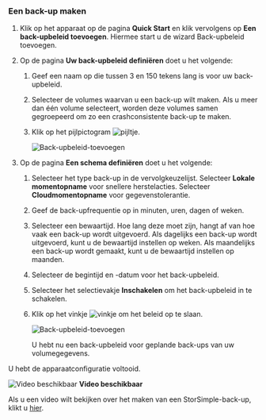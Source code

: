<!--author=alkohli last changed: 9/17/15-->

### <a name="to-take-a-backup"></a>Een back-up maken
1. Klik op het apparaat op de pagina **Quick Start** en klik vervolgens op **Een back-upbeleid toevoegen**. Hiermee start u de wizard Back-upbeleid toevoegen. 
2. Op de pagina **Uw back-upbeleid definiëren** doet u het volgende:
   
   1. Geef een naam op die tussen 3 en 150 tekens lang is voor uw back-upbeleid.
   2. Selecteer de volumes waarvan u een back-up wilt maken. Als u meer dan één volume selecteert, worden deze volumes samen gegroepeerd om zo een crashconsistente back-up te maken.
   3. Klik op het pijlpictogram ![pijltje](./media/storsimple-take-backup/HCS_ArrowIcon-include.png). 
      
      ![Back-upbeleid-toevoegen](./media/storsimple-take-backup/HCS_AddBackupPolicyWizard1M-include.png)
3. Op de pagina **Een schema definiëren** doet u het volgende:
   
   1. Selecteer het type back-up in de vervolgkeuzelijst. Selecteer **Lokale momentopname** voor snellere herstelacties. Selecteer **Cloudmomentopname** voor gegevenstolerantie.
   2. Geef de back-upfrequentie op in minuten, uren, dagen of weken.
   3. Selecteer een bewaartijd. Hoe lang deze moet zijn, hangt af van hoe vaak een back-up wordt uitgevoerd. Als dagelijks een back-up wordt uitgevoerd, kunt u de bewaartijd instellen op weken. Als maandelijks een back-up wordt gemaakt, kunt u de bewaartijd instellen op maanden.
   4. Selecteer de begintijd en -datum voor het back-upbeleid.
   5. Selecteer het selectievakje **Inschakelen** om het back-upbeleid in te schakelen. 
   6. Klik op het vinkje ![vinkje](./media/storsimple-take-backup/HCS_CheckIcon-include.png) om het beleid op te slaan.
      
      ![Back-upbeleid-toevoegen](./media/storsimple-take-backup/HCS_AddBackupPolicyWizard2M-include.png)
      
      U hebt nu een back-upbeleid voor geplande back-ups van uw volumegegevens.

U hebt de apparaatconfiguratie voltooid. 

![Video beschikbaar](./media/storsimple-take-backup/Video_icon.png) **Video beschikbaar**

Als u een video wilt bekijken over het maken van een StorSimple-back-up, klikt u [hier](https://azure.microsoft.com/documentation/videos/take-a-storsimple-backup/).



<!--HONumber=Nov16_HO2-->



